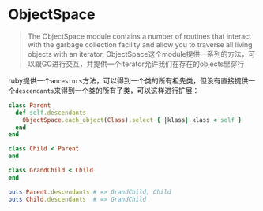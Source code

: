 # ObjectSpace

> The ObjectSpace module contains a number of routines that interact with the garbage collection facility and allow you to traverse all living objects with an iterator.
> ObjectSpace这个module提供一系列的方法，可以跟GC进行交互，并提供一个iterator允许我们在存在的objects里穿行

ruby提供一个`ancestors`方法，可以得到一个类的所有祖先类，但没有直接提供一个`descendants`来得到一个类的所有子类，可以这样进行扩展：

```ruby
class Parent
  def self.descendants
    ObjectSpace.each_object(Class).select { |klass| klass < self }
  end
end

class Child < Parent
end

class GrandChild < Child
end

puts Parent.descendants # => GrandChild, Child
puts Child.descendants  # => GrandChild
```
